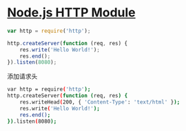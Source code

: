 # [Node.js HTTP Module](https://www.w3schools.com/nodejs/nodejs_http.asp)

```javascript
var http = require('http');

http.createServer(function (req, res) {
    res.write('Hello World!');
    res.end();
}).listen(8080);
```

添加请求头

```bash
var http = require('http');
http.createServer(function (req, res) {
    res.writeHead(200, { 'Content-Type': 'text/html' });
    res.write('Hello World!');
    res.end();
}).listen(8080);
```